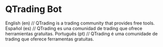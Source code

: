 # QTrading Bot

English (en) // QTrading is a trading community that provides free tools.
Español (es) // QTrading es una comunidad de trading que ofrece herramientas gratuitas.
Português (pt) // QTrading é uma comunidade de trading que oferece ferramentas gratuitas.
